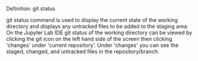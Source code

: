 Definition: git status

git status command is used to display the current state of the working directory and displays any untracked files to be added to the staging area. On the Jupyter Lab IDE git status of the working directory can be viewed by clicking the git icon on the left hand side of the screen then clicking 'changes' under 'current repository'. Under 'changes' you can see the staged, changed, and untracked files in the repository/branch. 